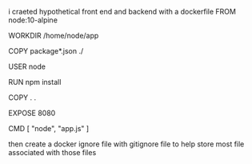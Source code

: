 i craeted hypothetical front end and backend with a dockerfile
FROM node:10-alpine

WORKDIR /home/node/app

COPY package*.json ./

USER node

RUN npm install

COPY . .

EXPOSE 8080

CMD [ "node", "app.js" ]

then create a docker ignore file with gitignore file to help store most file associated with those files
